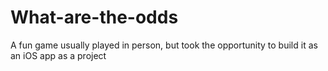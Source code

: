# What-are-the-odds
A fun game usually played in person, but took the opportunity to build it as an iOS app as a project
